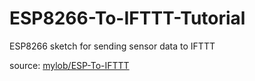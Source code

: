 # ESP8266-To-IFTTT-Tutorial
ESP8266 sketch for sending sensor data to IFTTT

source: [mylob/ESP-To-IFTTT](https://github.com/mylob/ESP-To-IFTTT)